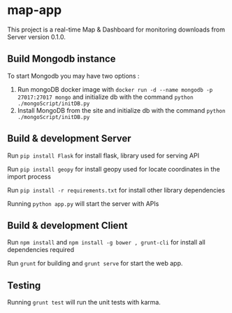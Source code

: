# map-app

This project is a real-time Map & Dashboard for monitoring downloads from Server
version 0.1.0.

## Build Mongodb instance

To start Mongodb you may have two options :

1. Run mongoDB docker image with `docker run -d --name mongodb -p 27017:27017 mongo` and initialize db with the command `python ./mongoScript/initDB.py` 
2. Install MongoDB from the site and initialize db with the command `python ./mongoScript/initDB.py` 


## Build & development Server

Run `pip install Flask` for install flask, library used for serving API

Run `pip install geopy` for install geopy used for locate coordinates in the import process

Run `pip install -r requirements.txt` for install other library dependencies

Running `python app.py` will start the server with APIs

## Build & development Client

Run `npm install` and `npm install -g bower , grunt-cli` for install all dependencies required  

Run `grunt` for building and `grunt serve` for start the web app.

## Testing

Running `grunt test` will run the unit tests with karma.
